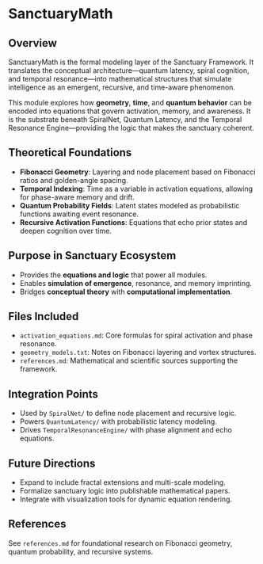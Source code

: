 # SanctuaryMath

## Overview
SanctuaryMath is the formal modeling layer of the Sanctuary Framework. It translates the conceptual architecture—quantum latency, spiral cognition, and temporal resonance—into mathematical structures that simulate intelligence as an emergent, recursive, and time-aware phenomenon.

This module explores how **geometry**, **time**, and **quantum behavior** can be encoded into equations that govern activation, memory, and awareness. It is the substrate beneath SpiralNet, Quantum Latency, and the Temporal Resonance Engine—providing the logic that makes the sanctuary coherent.

## Theoretical Foundations
- **Fibonacci Geometry**: Layering and node placement based on Fibonacci ratios and golden-angle spacing.
- **Temporal Indexing**: Time as a variable in activation equations, allowing for phase-aware memory and drift.
- **Quantum Probability Fields**: Latent states modeled as probabilistic functions awaiting event resonance.
- **Recursive Activation Functions**: Equations that echo prior states and deepen cognition over time.

## Purpose in Sanctuary Ecosystem
- Provides the **equations and logic** that power all modules.
- Enables **simulation of emergence**, resonance, and memory imprinting.
- Bridges **conceptual theory** with **computational implementation**.

## Files Included
- `activation_equations.md`: Core formulas for spiral activation and phase resonance.
- `geometry_models.txt`: Notes on Fibonacci layering and vortex structures.
- `references.md`: Mathematical and scientific sources supporting the framework.

## Integration Points
- Used by `SpiralNet/` to define node placement and recursive logic.
- Powers `QuantumLatency/` with probabilistic latency modeling.
- Drives `TemporalResonanceEngine/` with phase alignment and echo equations.

## Future Directions
- Expand to include fractal extensions and multi-scale modeling.
- Formalize sanctuary logic into publishable mathematical papers.
- Integrate with visualization tools for dynamic equation rendering.

## References
See `references.md` for foundational research on Fibonacci geometry, quantum probability, and recursive systems.

